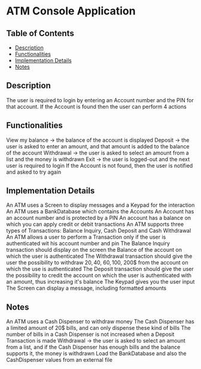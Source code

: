 # ATM Console Application

## Table of Contents
- [Description](#description)
- [Functionalities](#functionalities)
- [Implementation Details](#implementation-details)
- [Notes](#Notes)

## Description
The user is required to login by entering an Account number and the PIN for that account.
If the Account is found then the user can perform 4 actions

## Functionalities
View my balance -> the balance of the account is displayed
Deposit -> the user is asked to enter an amount, and that amount is added to the balance of the account
Withdrawal -> the user is asked to select an amount from a list and the money is withdrawn
Exit -> the user is logged-out and the next user is required to login
If the Account is not found, then the user is notified and asked to try again

## Implementation Details
An ATM uses a Screen to display messages and a Keypad for the interaction
An ATM uses a BankDatabase which contains the Accounts
An Account has an account number and is protected by a PIN
An account has a balance on which you can apply credit or debit transactions
An ATM supports three types of Transactions: Balance Inquiry, Cash Deposit and Cash Withdrawal
An ATM allows a user to perform a Transaction only if the user is authenticated wit his account number and pin
The Balance Inquiry transaction should display on the screen the Balance of the account on which the user is authenticated
The Withdrawal transaction should give the user the possibility to withdraw 20$, 40$, 60$, 100$, 200$ from the account on which the use is authenticated
The Deposit transaction should give the user the possibility to credit the account on which the user is authenticated with an amount, thus increasing it's balance
The Keypad gives you the user input
The Screen can display a message, including formatted amounts

## Notes
An ATM uses a Cash Dispenser to withdraw money
The Cash Dispenser has a limited amount of 20$ bills, and can only dispense these kind of bills
The number of bills in a Cash Dispenser is not increased when a Deposit Transaction is made
Withdrawal -> the user is asked to select an amount from a list, and if the Cash Dispenser has enough bills and the balance supports it, the money is withdrawn
Load the BankDatabase and also the CashDispenser values from an external file
